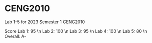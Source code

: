 # CENG2010
Lab 1-5 for 2023 Semester 1 CENG2010

Score
Lab 1: 95 \n
Lab 2: 100 \n
Lab 3: 95 \n
Lab 4: 100 \n
Lab 5: 80 \n
Overall: A-
